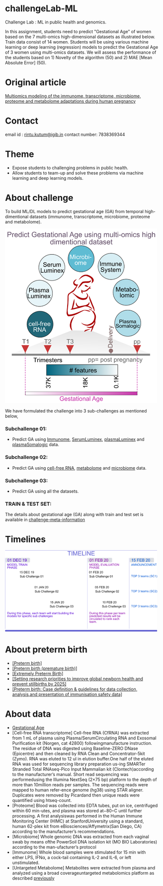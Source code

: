 # challengeLab-ML
Challenge Lab : ML in public health and genomics.

In this assignment, students need to predict "Gestational Age" of women based on the 7 multi-omics high-dimensional datasets as illustrated below. Train data consist of 14 women. Students will be using various machine learning or deep learning (regression) models to predict the Gestational Age of 3 women using multi-omics datasets. We will assess the performance of the students based on 1) Novelty of the algorithm (50) and 2) MAE [Mean Absolute Error] (50).

# Original article
[Multiomics modeling of the immunome, transcriptome, microbiome, proteome and metabolome adaptations during human pregnancy](https://academic.oup.com/bioinformatics/article/35/1/95/5047759/)

# Contact
email id : rintu.kutum@igib.in
contact number: 7838369344

# Theme
- Expose students to challenging problems in public health.
- Allow students to team-up and solve these problems via machine learning and deep learning models.

# About challenge
To build ML/DL models to predict gestational age (GA) from temporal high-dimentional
datasets (immunome, transcriptome, microbiome, proteome and metabolome).

<img src="figures/figure-01.png" title="Challenge" width="500" />

We have formulated the challenge into 3 sub-challenges as mentioned below,

### Subchallenge 01:
- Predict GA using [Immunome](https://github.com/rintukutum/challengeLab-ML/blob/master/data/train/immunome.csv), [SerumLuminex](https://github.com/rintukutum/challengeLab-ML/blob/master/data/train/SerumLuminex.csv), [plasmaLuminex](https://github.com/rintukutum/challengeLab-ML/blob/master/data/train/plasmaLuminex.csv) and [plasmaSomalogic](https://github.com/rintukutum/challengeLab-ML/blob/master/data/train/plasmaSomalogic.csv) data.

### Subchallenge 02:
- Predict GA using [cell-free RNA](https://github.com/rintukutum/challengeLab-ML/blob/master/data/train/cfRNA.csv), [metabolome](https://github.com/rintukutum/challengeLab-ML/blob/master/data/train/metabolome.csv) and [microbiome](https://github.com/rintukutum/challengeLab-ML/blob/master/data/train/microbiome.csv) data.

### Subchallenge 03:
- Predict GA using all the datasets.

### TRAIN & TEST SET:
The details about gestational age (GA) along with train and test set is available in
[challenge-meta-information](https://github.com/rintukutum/challengeLab-ML/blob/master/data/challenge-meta-information.csv)

# Timelines

<img src="figures/figure-02-150dpi.png" title="Challenge" width="500" />


# About preterm birth

- [[Preterm birth]](https://www.who.int/news-room/fact-sheets/detail/preterm-birth)
- [[Preterm birth (premature birth)]](https://www.nhp.gov.in/disease/reproductive-system/female-gynaecological-diseases-/preterm-birth)
- [[Extremely Preterm Birth]](https://www.acog.org/Patients/FAQs/Extremely-Preterm-Birth)
- [[Setting research priorities to improve global newborn health and prevent stillbirths by 2025]](https://www.ncbi.nlm.nih.gov/pmc/articles/PMC4576458/pdf/jogh-06-010508.pdf)
- [[Preterm birth: Case definition & guidelines for data collection, analysis,and presentation of immunisation safety data]](https://www.ncbi.nlm.nih.gov/pmc/articles/PMC5139808/pdf/main.pdf)


# About data

- [Gestational Age](https://www.ncbi.nlm.nih.gov/pubmed/24764329)
- [Cell-free RNA transcriptome]
  Cell-free RNA (CfRNA) was extracted from 1 mL of plasma using Plasma/SerumCirculating RNA and Exosomal Purification kit (Norgen, cat 42800) followingmanufacture  instruction.   The  residue  of  DNA  was  digested  using  Baseline-ZERO DNase (Epicentre) and then cleaned by RNA Clean and Concentrator-5kit (Zymo).  RNA was eluted to 12 ul in elution buffer.One half of the eluted RNA was used for sequencing library preparation us-ing SMARTer Stranded Total RNAseq-Pico Input Mammalian kit (Clontech)according to the manufacturer’s manual.  Short read sequencing was performedusing the Illumina NextSeq (2×75 bp) platform to the depth of more than 10million reads per samples.  The sequencing reads were mapped to human refer-ence genome (hg38) using STAR aligner.  Duplicates were removed by Picardand then unique reads were quantified using htseq-count.
- [Proteome]
  Blood was collected into EDTA tubes, put on ice, centrifuged within 60 min-utes, and plasma was stored at−80◦C until further processing.  A first analysiswas performed in the Human Immune Monitoring Center (HIMC) at StanfordUniversity using a standard,  human 62-plex kit from eBiosciences/Affymetrix(San  Diego,  CA)  according  to  the  manufacturer’s  recommendations.  
- [Microbiome]
  Whole  genomic  DNA  was  extracted  from  each  vaginal  swab  by  means  ofthe PowerSoil DNA isolation kit (MO BIO Laboratories) according to the man-ufacturer’s  protocol
- [Immunome]
  Whole blood samples were stimulated for 15 min with either LPS, IFNα, a cock-tail containing IL-2 and IL-6, or left unstimulated.  
- [Untargeted Metabolome]
  Metabolites were extracted from plasma and analyzed using a broad coverageuntargeted  metabolomics  platform  as  described  [previously](https://www.ncbi.nlm.nih.gov/pubmed/25787789)  
